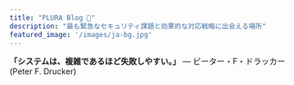 ```yaml
---
title: "PLURA Blog 🚨"
description: "最も緊急なセキュリティ課題と効果的な対応戦略に出会える場所"
featured_image: '/images/ja-bg.jpg'
---
```


**「システムは、複雑であるほど失敗しやすい。」**
— ピーター・F・ドラッカー(Peter F. Drucker)
